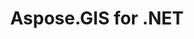 ---
title: Aspose.GIS for .NET
type: docs
weight: 10
url: /net/
keywords: "Aspose.GIS for .NET, Aspose GIS, Aspose API Reference."
description: Aspose.GIS for .NET is designed specifically to make it easy for .NET developers to work with geospatial data stored in various file formats.
is_root: true
---
